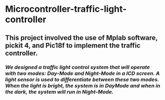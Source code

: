 # Microcontroller-traffic-light-controller
## This project involved the use of Mplab software, pickit 4, and Pic18f to implement the traffic controller. 
### *We designed a traffic light control system that will operate with two modes: Day-Mode and Night-Mode in a lCD screen. A light sensor is used to differentiate between these two modes. When the light is bright, the system is in DayMode and when in the dark, the system will run in Night-Mode.*
